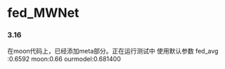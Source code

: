 # fed_MWNet

### 3.16  
在moon代码上，已经添加meta部分。正在运行测试中
使用默认参数
fed_avg :0.6592
moon:0.66
ourmodel:0.681400













